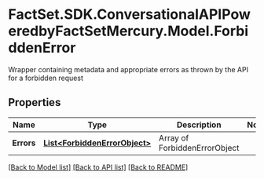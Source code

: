 # FactSet.SDK.ConversationalAPIPoweredbyFactSetMercury.Model.ForbiddenError
Wrapper containing metadata and appropriate errors as thrown by the API for a forbidden request

## Properties

Name | Type | Description | Notes
------------ | ------------- | ------------- | -------------
**Errors** | [**List&lt;ForbiddenErrorObject&gt;**](ForbiddenErrorObject.md) | Array of ForbiddenErrorObject | 

[[Back to Model list]](../README.md#documentation-for-models) [[Back to API list]](../README.md#documentation-for-api-endpoints) [[Back to README]](../README.md)

